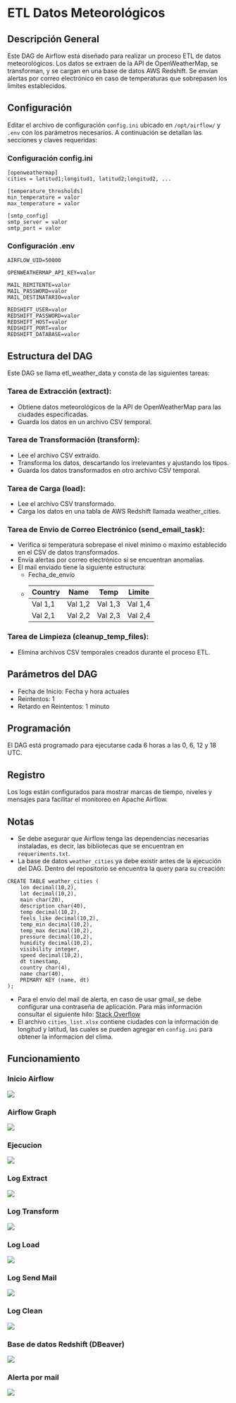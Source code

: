 # ETL Datos Meteorológicos

## Descripción General
Este DAG de Airflow está diseñado para realizar un proceso ETL de datos meteorológicos. Los datos se extraen de la API de OpenWeatherMap, se transforman, y se cargan en una base de datos AWS Redshift. Se envían alertas por correo electrónico en caso de temperaturas que sobrepasen los limites establecidos.

## Configuración
Editar el archivo de configuración `config.ini` ubicado en `/opt/airflow/` y `.env` con los parámetros necesarios. A continuación se detallan las secciones y claves requeridas:

### Configuración config.ini
```
[openweathermap]
cities = latitud1;longitud1, latitud2;longitud2, ...

[temperature_thresholds]
min_temperature = valor
max_temperature = valor

[smtp_config]
smtp_server = valor
smtp_port = valor
```

### Configuración .env
```
AIRFLOW_UID=50000

OPENWEATHERMAP_API_KEY=valor

MAIL_REMITENTE=valor
MAIL_PASSWORD=valor
MAIL_DESTINATARIO=valor

REDSHIFT_USER=valor
REDSHIFT_PASSWORD=valor
REDSHIFT_HOST=valor
REDSHIFT_PORT=valor
REDSHIFT_DATABASE=valor
```

## Estructura del DAG
Este DAG se llama etl_weather_data y consta de las siguientes tareas:

### Tarea de Extracción (extract):
* Obtiene datos meteorológicos de la API de OpenWeatherMap para las ciudades especificadas.
* Guarda los datos en un archivo CSV temporal.

### Tarea de Transformación (transform):
* Lee el archivo CSV extraído.
* Transforma los datos, descartando los irrelevantes y ajustando los tipos.
* Guarda los datos transformados en otro archivo CSV temporal.

### Tarea de Carga (load):
* Lee el archivo CSV transformado.
* Carga los datos en una tabla de AWS Redshift llamada weather_cities.

### Tarea de Envío de Correo Electrónico (send_email_task):
* Verifica si temperatura sobrepase el nivel minimo o maximo establecido en el CSV de datos transformados.
* Envía alertas por correo electrónico si se encuentran anomalías.
* El mail enviado tiene la siguiente estructura:
  	- Fecha_de_envío
	- | Country | Name    | Temp    | Limite  |
	  | ------- | ------- | ------- | ------- |
	  | Val 1,1 | Val 1,2 | Val 1,3 | Val 1,4 |
	  | Val 2,1 | Val 2,2 | Val 2,3 | Val 2,4 | 

### Tarea de Limpieza (cleanup_temp_files):
* Elimina archivos CSV temporales creados durante el proceso ETL.

## Parámetros del DAG
* Fecha de Inicio: Fecha y hora actuales
* Reintentos: 1
* Retardo en Reintentos: 1 minuto

## Programación
El DAG está programado para ejecutarse cada 6 horas a las 0, 6, 12 y 18 UTC.

## Registro
Los logs están configurados para mostrar marcas de tiempo, niveles y mensajes para facilitar el monitoreo en Apache Airflow.

## Notas
* Se debe asegurar que Airflow tenga las dependencias necesarias instaladas, es decir, las bibliotecas que se encuentran en `requeriments.txt`.
* La base de datos `weather_cities` ya debe existir antes de la ejecución del DAG. Dentro del repositorio se encuentra la query para su creación:
```
CREATE TABLE weather_cities (
	lon decimal(10,2),
	lat decimal(10,2),
    main char(20),
    description char(40),
    temp decimal(10,2),
    feels_like decimal(10,2),
    temp_min decimal(10,2),
    temp_max decimal(10,2),
    pressure decimal(10,2),
    humidity decimal(10,2),
    visibility integer,
    speed decimal(10,2),
    dt timestamp,
    country char(4),
    name char(40),
    PRIMARY KEY (name, dt)
);
```
* Para el envío del mail de alerta, en caso de usar gmail, se debe configurar una contraseña de aplicación. Para más información consultar el siguiente hilo: [Stack Overflow](https://stackoverflow.com/questions/59188483/error-invalid-login-535-5-7-8-username-and-password-not-accepted)
* El archivo `cities_list.xlsx` contiene ciudades con la información de longitud y latitud, las cuales se pueden agregar en `config.ini` para obtener la informacion del clima.

## Funcionamiento
### Inicio Airflow
![](https://drive.google.com/file/d/1oPcrRvBZyk_CL6tqyUssb22Pb8IFcVqw/view?usp=drive_link)

### Airflow Graph
![](https://drive.google.com/file/d/1VERT0jgswyzeZ4Y9Li5UzEmI2AlEtqzj/view?usp=drive_link)

### Ejecucion
![](https://drive.google.com/file/d/11GEyNrk4ElRlOwRyxFYPJnjqwx-Sz6oG/view?usp=drive_link)

### Log Extract
![](https://drive.google.com/file/d/1Y7V96ZLc2Wjm4NgF5tOhZ_LKr8_CXSyI/view?usp=drive_link)

### Log Transform
![](https://drive.google.com/file/d/1zPL99kic0tKOI-k31eIdK-cF9r8-Z4Ya/view?usp=drive_link)

### Log Load
![](https://drive.google.com/file/d/18dFT46W1Mii2VXFdWObhWYmn2EPYIOG_/view?usp=drive_link)

### Log Send Mail
![](https://drive.google.com/file/d/1Im-aPhYoMZLy21o7qyMuKStN7P93nAk8/view?usp=drive_link)

### Log Clean
![](https://drive.google.com/file/d/1QA1o79DqCdEfAe_P4B_mhOP3R1fPixIj/view?usp=drive_link)

### Base de datos Redshift (DBeaver)
![](https://drive.google.com/file/d/1g0Vwl7UK4aHhIgwZOKix3P3FDK7-bwg3/view?usp=drive_link)

### Alerta por mail
![](https://drive.google.com/file/d/13H12XH7HjVfuP4XWLCx4g_2MqqnLbVXh/view?usp=drive_link)
